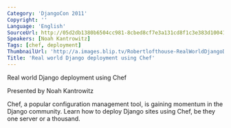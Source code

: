 ```yaml
---
Category: 'DjangoCon 2011'
Copyright: ''
Language: 'English'
SourceUrl: http://05d2db1380b6504cc981-8cbed8cf7e3a131cd8f1c3e383d10041.r93.cf2.rackcdn.com/djangocon-2011/92_real-world-django-deployment-using-chef.m4v
Speakers: [Noah Kantrowitz]
Tags: [chef, deployment]
ThumbnailUrl: 'http://a.images.blip.tv/Robertlofthouse-RealWorldDjangoDeploymentUsingChef158-86.jpg'
Title: 'Real world Django deployment using Chef'
---
```

Real world Django deployment using Chef

Presented by Noah Kantrowitz

Chef, a popular configuration management tool, is gaining momentum in the
Django community. Learn how to deploy Django sites using Chef, be they one
server or a thousand.
